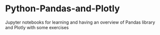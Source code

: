 # Python-Pandas-and-Plotly
Jupyter notebooks for learning and having an overview of Pandas library and Plotly with some exercises
